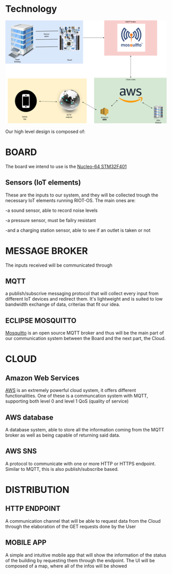 # Technology

![structure](SBIM_structure.png)

Our high level design is composed of:

# BOARD

The board we intend to use is the [Nucleo-64 STM32F401](https://www.st.com/en/evaluation-tools/nucleo-f401re.html)
## Sensors (IoT elements)
These are the inputs to our system, and they will be collected trough the necessary IoT elements running RIOT-OS. The main ones are:

-a sound sensor, able to record noise levels

-a pressure sensor, must be failry resistant 

-and a charging station sensor, able to see if an outlet is taken or not

# MESSAGE BROKER

The inputs received will be communicated through
## MQTT 
a publish/subscrive messaging protocol that will collect every input from different IoT devices and redirect them. It's lightweight and is suited to low bandwidth exchange of data, criterias that fit our idea.

## ECLIPSE MOSQUITTO
[Mosquitto](https://mosquitto.org/) is an open source MQTT broker and thus will be the main part of our communication system between the Board and the next part, the Cloud.

# CLOUD

## Amazon Web Services
[AWS](https://aws.amazon.com/it/) is an extremely powerful cloud system, it offers different functionalities. One of these is a communcation system with MQTT, supporting both level 0 and level 1 QoS (quality of service)

## AWS database
A database system, able to store all the information coming from the MQTT broker as well as being capable of returning said data.

## AWS SNS
A protocol to communicate with one or more HTTP or HTTPS endpoint. Similar to MQTT, this is also publish/subscribe based.


# DISTRIBUTION

## HTTP ENDPOINT
A communication channel that will be able to request data from the Cloud through the elaboration of the GET requests done by the User

## MOBILE APP
A simple and intuitive mobile app that will show the information of the status of the building by requesting them through the endpoint. The UI will be composed of a map, where all of the infos will be showed
